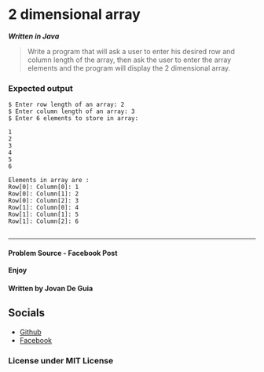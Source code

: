 # 2 dimensional array

***Written in Java***

> Write a program that will ask a user to enter his desired row
> and column length of the array, then ask the user to enter the
> array elements and the program will display the 2 dimensional
> array.


### Expected output 
```
$ Enter row length of an array: 2
$ Enter column length of an array: 3
$ Enter 6 elements to store in array:

1
2
3
4
5
6

Elements in array are :
Row[0]: Column[0]: 1
Row[0]: Column[1]: 2
Row[0]: Column[2]: 3
Row[1]: Column[0]: 4
Row[1]: Column[1]: 5
Row[1]: Column[2]: 6


```

---- 

#### Problem Source - Facebook Post

****Enjoy****

#### Written by Jovan De Guia

## Socials

- [Github](https://github.com/jxmked)
- [Facebook](https://www.facebook.com/deguia25)

### License under MIT License
